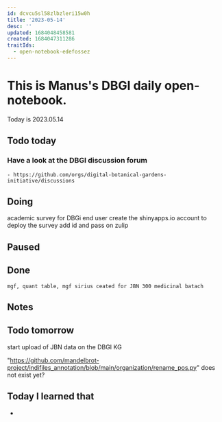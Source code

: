 ```yaml
---
id: dcvcu5sl58zlbzleri15w0h
title: '2023-05-14'
desc: ''
updated: 1684048458581
created: 1684047311286
traitIds:
  - open-notebook-edefossez
---
```



# This is Manus's DBGI daily open-notebook.

Today is 2023.05.14

## Todo today

### Have a look at the DBGI discussion forum
    - https://github.com/orgs/digital-botanical-gardens-initiative/discussions
###
###

## Doing
academic survey for DBGi end user
create the shinyapps.io account to deploy the survey
 add id and pass on zulip
## Paused

## Done


    mgf, quant table, mgf sirius ceated for JBN 300 medicinal batach

 
## Notes

## Todo tomorrow
  start upload of JBN data on the DBGI KG

  "https://github.com/mandelbrot-project/indifiles_annotation/blob/main/organization/rename_pos.py" does not exist yet? 
###
###
###


## Today I learned that

-
